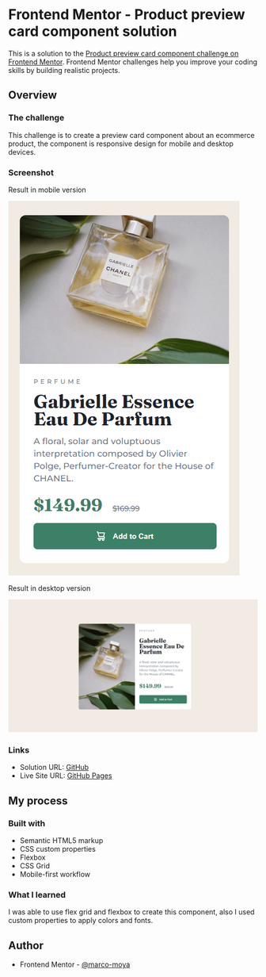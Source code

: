 # Frontend Mentor - Product preview card component solution

This is a solution to the [Product preview card component challenge on Frontend Mentor](https://www.frontendmentor.io/challenges/product-preview-card-component-GO7UmttRfa). Frontend Mentor challenges help you improve your coding skills by building realistic projects.

## Overview

### The challenge

This challenge is to create a preview card component about an ecommerce product, the component is responsive design for mobile and desktop devices.

### Screenshot

Result in mobile version

![](./design/screenshot-mobile.png)

Result in desktop version

![](./design/screenshot-desktop.png)

### Links

- Solution URL: [GitHub](https://github.com/marco-moya/Product-preview-card-component.git)
- Live Site URL: [GitHub Pages](https://marco-moya.github.io/Product-preview-card-component)

## My process

### Built with

- Semantic HTML5 markup
- CSS custom properties
- Flexbox
- CSS Grid
- Mobile-first workflow

### What I learned

I was able to use flex grid and flexbox to create this component, also I used custom properties to apply colors and fonts.

## Author

- Frontend Mentor - [@marco-moya](https://www.frontendmentor.io/profile/marco-moya)
